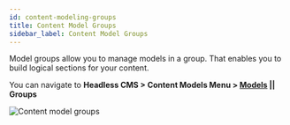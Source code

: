 ```yaml
---
id: content-modeling-groups
title: Content Model Groups
sidebar_label: Content Model Groups
---
```


Model groups allow you to manage models in a group. That enables you to build logical sections for your content.

You can navigate to **Headless CMS > Content Models Menu > [Models](/docs/webiny-apps/headless-cms/features/content-modeling) || Groups**

![Content model groups](/img/webiny-apps/headless-cms/features/content-modeling/content-modeling-groups.png)